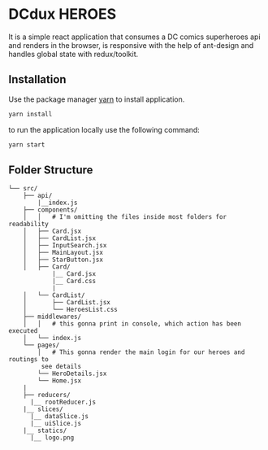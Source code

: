 # DCdux HEROES

It is a simple react application that consumes a DC comics superheroes api and renders in the browser, is responsive with the help of ant-design and handles global state with redux/toolkit.

## Installation

Use the package manager [yarn](https://yarnpkg.com/) to install application.

```bash
yarn install
```

to run the application locally use the following command:

```bash
yarn start
```

## Folder Structure

```
└── src/
    ├── api/
        |__index.js
    ├── components/
    │   │   # I'm omitting the files inside most folders for readability
    │   ├── Card.jsx
    │   ├── CardList.jsx
    │   ├── InputSearch.jsx
    │   ├── MainLayout.jsx
    │   ├── StarButton.jsx
    │   ├── Card/
            |__ Card.jsx
            |__ Card.css
            |
    │   └── CardList/
    │       ├── CardList.jsx
    │       └── HeroesList.css
    ├── middlewares/
    │   │   # this gonna print in console, which action has been executed
    │   └── index.js
    └── pages/
        │   # This gonna render the main login for our heroes and routings to 
         see details 
        └── HeroDetails.jsx
        └── Home.jsx
    |
    ├── reducers/
      |__ rootReducer.js
    |__ slices/
      |__ dataSlice.js
      |__ uiSlice.js
    |__ statics/
      |__ logo.png
```

